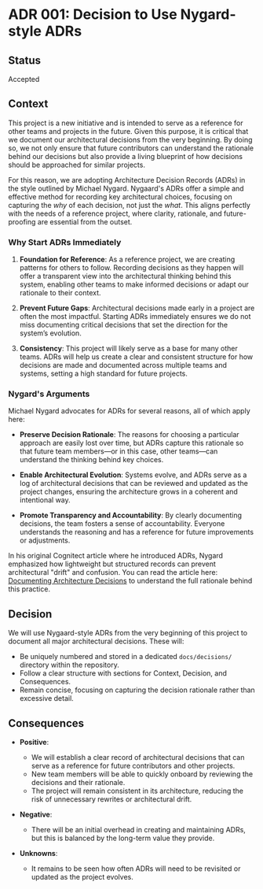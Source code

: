 # ADR 001: Decision to Use Nygard-style ADRs

## Status

Accepted

## Context

This project is a new initiative and is intended to serve as a reference for other teams and projects in the future. Given this purpose, it is critical that we document our architectural decisions from the very beginning. By doing so, we not only ensure that future contributors can understand the rationale behind our decisions but also provide a living blueprint of how decisions should be approached for similar projects.

For this reason, we are adopting Architecture Decision Records (ADRs) in the style outlined by Michael Nygard. Nygaard's ADRs offer a simple and effective method for recording key architectural choices, focusing on capturing the *why* of each decision, not just the *what*. This aligns perfectly with the needs of a reference project, where clarity, rationale, and future-proofing are essential from the outset.

### Why Start ADRs Immediately

1. **Foundation for Reference**: As a reference project, we are creating patterns for others to follow. Recording decisions as they happen will offer a transparent view into the architectural thinking behind this system, enabling other teams to make informed decisions or adapt our rationale to their context.

2. **Prevent Future Gaps**: Architectural decisions made early in a project are often the most impactful. Starting ADRs immediately ensures we do not miss documenting critical decisions that set the direction for the system’s evolution.

3. **Consistency**: This project will likely serve as a base for many other teams. ADRs will help us create a clear and consistent structure for how decisions are made and documented across multiple teams and systems, setting a high standard for future projects.

### Nygard's Arguments

Michael Nygard advocates for ADRs for several reasons, all of which apply here:

- **Preserve Decision Rationale**: The reasons for choosing a particular approach are easily lost over time, but ADRs capture this rationale so that future team members—or in this case, other teams—can understand the thinking behind key choices.

- **Enable Architectural Evolution**: Systems evolve, and ADRs serve as a log of architectural decisions that can be reviewed and updated as the project changes, ensuring the architecture grows in a coherent and intentional way.

- **Promote Transparency and Accountability**: By clearly documenting decisions, the team fosters a sense of accountability. Everyone understands the reasoning and has a reference for future improvements or adjustments.

In his original Cognitect article where he introduced ADRs, Nygard emphasized how lightweight but structured records can prevent architectural "drift" and confusion. You can read the article here: [Documenting Architecture Decisions](https://cognitect.com/blog/2011/11/15/documenting-architecture-decisions) to understand the full rationale behind this practice.

## Decision

We will use Nygaard-style ADRs from the very beginning of this project to document all major architectural decisions. These will:
- Be uniquely numbered and stored in a dedicated `docs/decisions/` directory within the repository.
- Follow a clear structure with sections for Context, Decision, and Consequences.
- Remain concise, focusing on capturing the decision rationale rather than excessive detail.

## Consequences

- **Positive**:
	- We will establish a clear record of architectural decisions that can serve as a reference for future contributors and other projects.
	- New team members will be able to quickly onboard by reviewing the decisions and their rationale.
	- The project will remain consistent in its architecture, reducing the risk of unnecessary rewrites or architectural drift.

- **Negative**:
	- There will be an initial overhead in creating and maintaining ADRs, but this is balanced by the long-term value they provide.

- **Unknowns**:
	- It remains to be seen how often ADRs will need to be revisited or updated as the project evolves.
